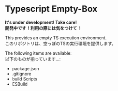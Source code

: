 # Typescript Empty-Box

**It's under development! Take care!**  
**開発中です！利用の際には気をつけて！**

This provides an empty TS execution environment.  
このリポジトリは、空っぽのTSの実行環境を提供します。  

The following items are available:  
以下のものが揃っています...:  
- package.json
- .gitignore
- build Scripts
- ESBuild
